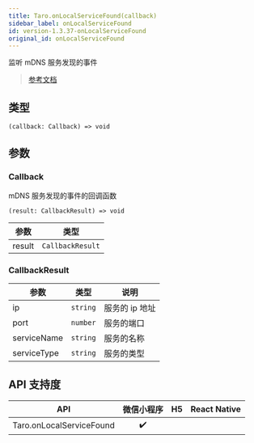 ```yaml
---
title: Taro.onLocalServiceFound(callback)
sidebar_label: onLocalServiceFound
id: version-1.3.37-onLocalServiceFound
original_id: onLocalServiceFound
---
```


监听 mDNS 服务发现的事件

> [参考文档](https://developers.weixin.qq.com/miniprogram/dev/api/network/mdns/wx.onLocalServiceFound.html)

## 类型

```tsx
(callback: Callback) => void
```

## 参数

### Callback

mDNS 服务发现的事件的回调函数

```tsx
(result: CallbackResult) => void
```

| 参数 | 类型 |
| --- | --- |
| result | `CallbackResult` |

### CallbackResult

| 参数 | 类型 | 说明 |
| --- | --- | --- |
| ip | `string` | 服务的 ip 地址 |
| port | `number` | 服务的端口 |
| serviceName | `string` | 服务的名称 |
| serviceType | `string` | 服务的类型 |

## API 支持度

| API | 微信小程序 | H5 | React Native |
| :---: | :---: | :---: | :---: |
| Taro.onLocalServiceFound | ✔️ |  |  |
